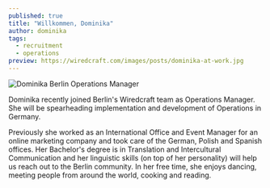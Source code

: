 ```yaml
---
published: true
title: "Willkommen, Dominika"
author: dominika
tags:
  - recruitment
  - operations
preview: https://wiredcraft.com/images/posts/dominika-at-work.jpg
---
```


![Dominika Berlin Operations Manager](https://wiredcraft.com/images/posts/dominika-at-work.jpg)

Dominika recently joined Berlin's Wiredcraft team as Operations Manager. She will be spearheading implementation and development of Operations in Germany.

Previously she worked as an International Office and Event Manager for an online marketing company and took care of the German, Polish and Spanish offices. Her Bachelor's degree is in Translation and Intercultural Communication and her linguistic skills (on top of her personality) will help us reach out to the Berlin community. In her free time, she enjoys dancing, meeting people from around the world, cooking and reading. 

<!-- more -->
